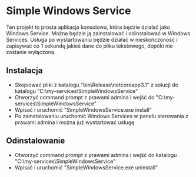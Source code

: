 # Simple Windows Service

Ten projekt to prosta aplikacja konsolowa, która będzie działać jako Windows Service. Można będzie ją zainstalować i odinstalować w Windows Services. Usługa po wystartowaniu będzie działać w nieskończoność i zapisywać co 1 sekundę jakieś dane do pliku tekstowego, dopóki nie zostanie wyłączona.


## Instalacja

- Skopiować pliki z katalogu "bin\Release\netcoreapp3.1" z solucji do katalogu "C:\my-services\SimpleWindowsService"
- Otworzyć command prompt z prawami admina i wejść do "C:\my-services\SimpleWindowsService"
- Wpisać i uruchomić "SimpleWindowsService.exe install"
- Po zainstalowaniu uruchomić Windows Services w panelu sterowania z prawami admina i można już wystartować usługę

## Odinstalowanie

- Otworzyć command prompt z prawami admina i wejść do katalogu "C:\my-services\SimpleWindowsService"
- Wpisać i uruchomić "SimpleWindowsService.exe uninstall"
